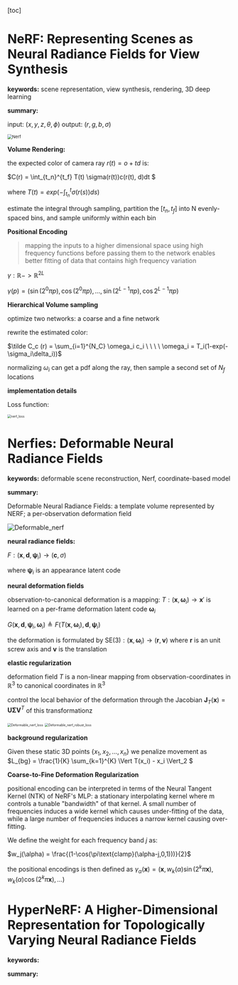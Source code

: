 [toc]

# NeRF: Representing Scenes as Neural Radiance Fields for View Synthesis

**keywords:** scene representation, view synthesis, rendering, 3D deep learning

**summary:**

input: $(x, y, z, \theta, \phi)$ output: $(r, g, b, \sigma)$

<img src="E:\github_repos\paper_reading\fig\Nerf.png" alt="Nerf" style="zoom: 67%;" />

**Volume Rendering:**

the expected color of camera ray $r(t) = o + td$ is:

$C(r) = \int_{t_n}^{t_f} T(t) \sigma(r(t))c(r(t), d)dt $

where $T(t) = exp(-\int_{t_n}^{t}\sigma(r(s))ds)$

estimate the integral through sampling, partition the $[t_n, t_f]$ into N evenly-spaced bins, and sample uniformly within each bin

**Positional Encoding**

> mapping the inputs to a higher dimensional space using high frequency functions before passing them to the network enables better fitting of data that contains high frequency variation

$\gamma : \mathbb R -> \mathbb R^{2L}$

$\gamma(p) = (\sin(2^0\pi p), \cos(2^0 \pi p), \dots, \sin(2^{L-1} \pi p), \cos2^{L-1} \pi p)$

**Hierarchical Volume sampling**

optimize two networks: a coarse and a fine network

rewrite the estimated color:

$\tilde C_c (r) = \sum_{i=1}^{N_C} \omega_i c_i \ \ \ \ \omega_i = T_i(1-exp(-\sigma_i\delta_i))$

normalizing $\omega_i$ can get a pdf along the ray, then sample a second set of $N_f$ locations

**implementation details**

Loss function:

<img src="E:\github_repos\paper_reading\fig\nerf_loss.png" alt="nerf_loss" style="zoom:50%;" />

# Nerfies: Deformable Neural Radiance Fields

**keywords:** deformable scene reconstruction, Nerf, coordinate-based model

**summary:**

Deformable Neural Radiance Fields: a template volume represented by NERF; a per-observation deformation field

![Deformable_nerf](E:\github_repos\paper_reading\fig\Deformable_nerf.png)

**neural radiance fields:**

$F: (\boldsymbol x, \boldsymbol d, \boldsymbol \psi_i) \rightarrow (\boldsymbol c, \sigma)$

where $\boldsymbol \psi_i$  is an appearance latent code

**neural deformation fields**

observation-to-canonical deformation is a mapping: $T : (\boldsymbol x, \boldsymbol \omega_i) \rightarrow \boldsymbol x'$ is learned on a per-frame deformation latent code $\boldsymbol \omega_i$

$G(\boldsymbol x, \boldsymbol d, \boldsymbol \psi_i, \boldsymbol \omega_i) \triangleq F(T(\boldsymbol x, \boldsymbol \omega_i), \boldsymbol d, \boldsymbol \psi_i)$

the deformation is formulated by $\text{SE}(3): (\boldsymbol x, \boldsymbol \omega_i) \rightarrow (\boldsymbol r, \boldsymbol v)$ where $\boldsymbol r$ is an unit screw axis and $\boldsymbol v$ is the translation 

**elastic regularization**

deformation field $T$ is a non-linear mapping from observation-coordinates in $\mathbb R^3$ to canonical coordinates in $\mathbb R^3$

control the local behavior of the deformation through the Jacobian $\boldsymbol J_T(\boldsymbol x) = \boldsymbol U \boldsymbol \Sigma \boldsymbol V^T$ of this transformationz

<img src="E:\github_repos\paper_reading\fig\Deformable_nerf_loss.png" alt="Deformable_nerf_loss" style="zoom:50%;" />

<img src="E:\github_repos\paper_reading\fig\Deformable_nerf_robust_loss.png" alt="Deformable_nerf_robust_loss" style="zoom:50%;" />

**background regularization**

Given these static 3D points $\{ x_1, x_2, \dots, x_n \}$ we penalize movement as $L_{bg} = \frac{1}{K} \sum_{k=1}^{K} \Vert T(x_i) - x_i \Vert_2 $

**Coarse-to-Fine Deformation Regularization**

positional encoding can be interpreted in terms of the Neural Tangent Kernel (NTK) of NeRF's MLP: a stationary interpolating kernel where m controls a tunable "bandwidth" of that kernel. A small number of frequencies induces a wide kernel which causes under-fitting of the data, while a large number of frequencies induces a narrow kernel causing over-fitting. 

We define the weight for each frequency band $j$ as:

$w_j(\alpha) = \frac{(1-\cos(\pi\text{clamp}(\alpha-j,0,1)))}{2}$

the positional encodings is then defined as $\gamma_{\alpha}(\boldsymbol x)=(\boldsymbol x, w_k(\alpha)\sin(2^k\pi \boldsymbol x), w_k(\alpha)\cos(2^k\pi \boldsymbol x), \dots)$

# HyperNeRF: A Higher-Dimensional Representation for Topologically Varying Neural Radiance Fields

**keywords:**

**summary:**




















